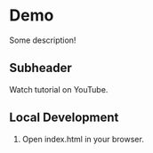 # Demo

Some description! 

## Subheader

Watch tutorial on YouTube.


## Local Development 

1. Open index.html in your browser.
